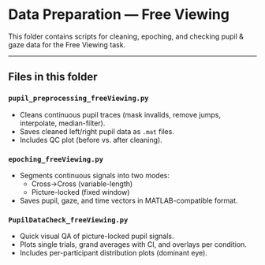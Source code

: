 # Data Preparation — Free Viewing

This folder contains scripts for cleaning, epoching, and checking pupil & gaze data for the Free Viewing task.

---

## Files in this folder

### `pupil_preprocessing_freeViewing.py`
- Cleans continuous pupil traces (mask invalids, remove jumps, interpolate, median-filter).  
- Saves cleaned left/right pupil data as `.mat` files.  
- Includes QC plot (before vs. after cleaning).  

### `epoching_freeViewing.py`
- Segments continuous signals into two modes:  
  - Cross→Cross (variable-length)  
  - Picture-locked (fixed window)  
- Saves pupil, gaze, and time vectors in MATLAB-compatible format.  

### `PupilDataCheck_freeViewing.py`
- Quick visual QA of picture-locked pupil signals.  
- Plots single trials, grand averages with CI, and overlays per condition.  
- Includes per-participant distribution plots (dominant eye).  
